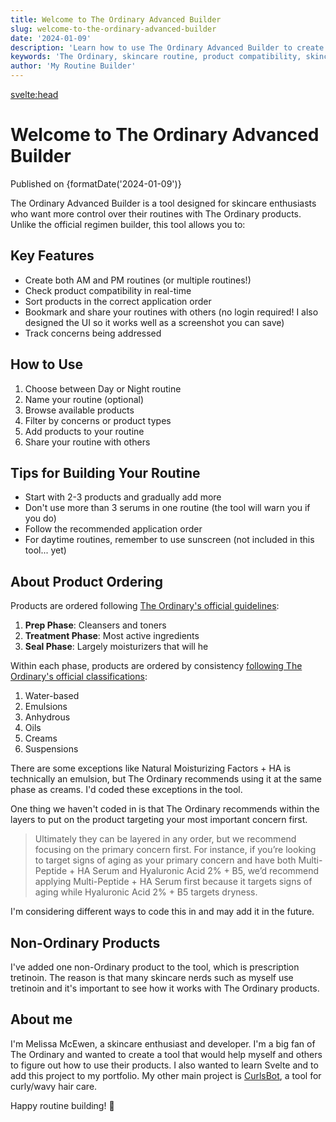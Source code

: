 ```yaml
---
title: Welcome to The Ordinary Advanced Builder
slug: welcome-to-the-ordinary-advanced-builder
date: '2024-01-09'
description: 'Learn how to use The Ordinary Advanced Builder to create perfect skincare routines with real-time compatibility checking and proper product ordering.'
keywords: 'The Ordinary, skincare routine, product compatibility, skincare guide, routine builder'
author: 'My Routine Builder'
---
```


<script>
  import { FlaskConical } from 'lucide-svelte';
  import { formatDate } from '$lib/blog';

  // Add structured data for the article
  const articleData = {
    '@context': 'https://schema.org',
    '@type': 'Article',
    'headline': 'Welcome to The Ordinary Advanced Builder',
    'datePublished': '2024-01-09',
    'author': {
      '@type': 'Organization',
      'name': 'My Routine Builder'
    },
    'description': 'Learn how to use The Ordinary Advanced Builder to create perfect skincare routines with real-time compatibility checking and proper product ordering.'
  };
</script>

<svelte:head>

  <title>Welcome to The Ordinary Advanced Builder - My Routine Builder</title>
  <meta name="description" content="Learn how to use The Ordinary Advanced Builder to create perfect skincare routines with real-time compatibility checking and proper product ordering." />
  <meta name="keywords" content="The Ordinary, skincare routine, product compatibility, skincare guide, routine builder" />
  <script type="application/ld+json">
    {JSON.stringify(articleData)}
  </script>
</svelte:head>

# <FlaskConical class="inline w-8 h-8 mr-2" /> Welcome to The Ordinary Advanced Builder

<div class="text-sm opacity-70 mb-8">Published on {formatDate('2024-01-09')}</div>

The Ordinary Advanced Builder is a tool designed for skincare enthusiasts who want more control over their routines with The Ordinary products. Unlike the official regimen builder, this tool allows you to:

## Key Features

- Create both AM and PM routines (or multiple routines!)
- Check product compatibility in real-time
- Sort products in the correct application order
- Bookmark and share your routines with others (no login required! I also designed the UI so it works well as a screenshot you can save)
- Track concerns being addressed

## How to Use

1. Choose between Day or Night routine
2. Name your routine (optional)
3. Browse available products
4. Filter by concerns or product types
5. Add products to your routine
6. Share your routine with others

## Tips for Building Your Routine

- Start with 2-3 products and gradually add more
- Don't use more than 3 serums in one routine (the tool will warn you if you do)
- Follow the recommended application order
- For daytime routines, remember to use sunscreen (not included in this tool... yet)

## About Product Ordering

Products are ordered following [The Ordinary's official guidelines](https://theordinary.com/en-us/blog/mastering-skincare-routine-guide.html):

1. **Prep Phase**: Cleansers and toners
2. **Treatment Phase**: Most active ingredients
3. **Seal Phase**: Largely moisturizers that will he

Within each phase, products are ordered by consistency [following The Ordinary's official classifications](https://theordinary.com/en-us/blog/skincare-layering-guide.htmlr):

1. Water-based
2. Emulsions
3. Anhydrous
4. Oils
5. Creams
6. Suspensions

There are some exceptions like Natural Moisturizing Factors + HA is technically an emulsion, but The Ordinary recommends using it at the same phase as creams. I'd coded these exceptions in the tool.

One thing we haven't coded in is that The Ordinary recommends within the layers to put on the product targeting your most important concern first.

>  Ultimately they can be layered in any order, but we recommend focusing on the primary concern first. For instance, if you’re looking to target signs of aging as your primary concern and have both Multi-Peptide + HA Serum and Hyaluronic Acid 2% + B5, we’d recommend applying Multi-Peptide + HA Serum first because it targets signs of aging while Hyaluronic Acid 2% + B5 targets dryness.

I'm considering different ways to code this in and may add it in the future.

## Non-Ordinary Products

I've added one non-Ordinary product to the tool, which is prescription tretinoin. The reason is that many skincare nerds such as myself use tretinoin and it's important to see how it works with The Ordinary products.

## About me

I'm Melissa McEwen, a skincare enthusiast and developer. I'm a big fan of The Ordinary and wanted to create a tool that would help myself and others to figure out how to use their products. I also wanted to learn Svelte and to add this project to my portfolio. My other main project is [CurlsBot](https://curlsbot.com), a tool for curly/wavy hair care.

Happy routine building! 🧪
